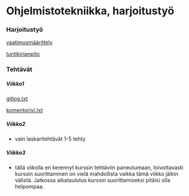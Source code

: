 # Ohjelmistotekniikka, harjoitustyö

### Harjoitustyö

[vaatimusmäärittely](https://github.com/LHuldin/ot-harjoitustyo/blob/main/dokumentaatio/vaatimusmaarittely.md)

[tuntikirjanpito](https://github.com/LHuldin/ot-harjoitustyo/blob/main/dokumentaatio/tuntikirjanpito.md)

### Tehtävät

##### Viikko1

[gitlog.txt](https://github.com/LHuldin/ot-harjoitustyo/blob/main/laskarit/viikko1/gitlog.txt) 

[komentorivi.txt](https://github.com/LHuldin/ot-harjoitustyo/blob/main/laskarit/viikko1/komentorivi.txt)


##### Viikko2

- vain laskaritehtävät 1-5 tehty
  

##### Viikko3

- tällä viikolla en kerennyt kurssin tehtäviin paneutumaan, toivottavasti kurssin suorittaminen on vielä mahdollista vaikka tämä viikko jäikin välistä. Jatkossa aikataulutus kurssin suorittamiseksi pitäisi olla helpompaa.
